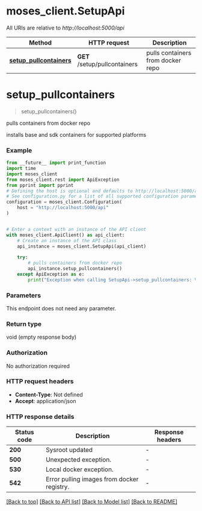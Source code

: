 # moses_client.SetupApi

All URIs are relative to *http://localhost:5000/api*

Method | HTTP request | Description
------------- | ------------- | -------------
[**setup_pullcontainers**](SetupApi.md#setup_pullcontainers) | **GET** /setup/pullcontainers | pulls containers from docker repo


# **setup_pullcontainers**
> setup_pullcontainers()

pulls containers from docker repo

installs base and sdk containers for supported platforms

### Example

```python
from __future__ import print_function
import time
import moses_client
from moses_client.rest import ApiException
from pprint import pprint
# Defining the host is optional and defaults to http://localhost:5000/api
# See configuration.py for a list of all supported configuration parameters.
configuration = moses_client.Configuration(
    host = "http://localhost:5000/api"
)


# Enter a context with an instance of the API client
with moses_client.ApiClient() as api_client:
    # Create an instance of the API class
    api_instance = moses_client.SetupApi(api_client)
    
    try:
        # pulls containers from docker repo
        api_instance.setup_pullcontainers()
    except ApiException as e:
        print("Exception when calling SetupApi->setup_pullcontainers: %s\n" % e)
```

### Parameters
This endpoint does not need any parameter.

### Return type

void (empty response body)

### Authorization

No authorization required

### HTTP request headers

 - **Content-Type**: Not defined
 - **Accept**: application/json

### HTTP response details
| Status code | Description | Response headers |
|-------------|-------------|------------------|
**200** | Sysroot updated |  -  |
**500** | Unexpected exception. |  -  |
**530** | Local docker exception. |  -  |
**542** | Error pulling images from docker registry. |  -  |

[[Back to top]](#) [[Back to API list]](../README.md#documentation-for-api-endpoints) [[Back to Model list]](../README.md#documentation-for-models) [[Back to README]](../README.md)

